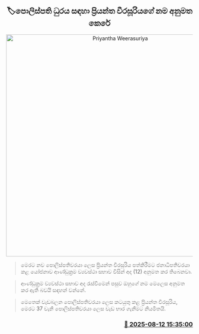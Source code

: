<p align='center'><b><h2 align='center' title='Priyantha Weerasuriya's name approved for the post of IGP'>🏷පොලිස්පති ධුරය සඳහා ප්‍රියන්ත වීරසූරියගේ නම අනුමත කෙරේ</h2></b></p>
<p align='center'><img src='https://helakuru.sgp1.cdn.digitaloceanspaces.com/esana/images/lib/priyantha-weerasooriya-jkl.jpg' width='600' alt='Priyantha Weerasuriya's name approved for the post of IGP'></p>

> මෙරට නව පොලිස්පතිවරයා ලෙස ප්‍රියන්ත වීරසූරිය පත්කිරීමට ජනාධිපතිවරයා කළ යෝජනාව ආණ්ඩුක්‍රම ව්‍යවස්ථා සභාව විසින් අද (12) අනුමත කර තිබෙනවා.

> ආණ්ඩුක්‍රම ව්‍යවස්ථා සභාව අද රැස්වීමෙන් පසුව ඔහුගේ නම මෙලෙස අනුමත කර ඇති බවයි සඳහන් වන්නේ.

> මෙතෙක් වැඩබලන පොලිස්පතිවරයා ලෙස කටයුතු කළ ප්‍රියන්ත වීරසූරිය, මෙරට 37 වැනි පොලිස්පතිවරයා ලෙස වැඩ භාර ගැනීමට නියමිතයි.



<h3 align='right'><a href='https://www.helakuru.lk/esana/p/112646/'>📅 2025-08-12 15:35:00</a></h3>
